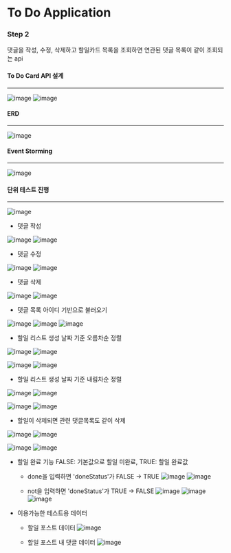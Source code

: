 # To Do Application

### Step 2

댓글을 작성, 수정, 삭제하고 할일카드 목록을 조회하면 연관된 댓글 목록이 같이 조회되는 api


#### To Do Card API 설계
***
![image](https://github.com/miso1105/toDoApplication/assets/137920347/45ad1ab0-0c4f-4051-8d10-10f29e178f10)
![image](https://github.com/miso1105/toDoApplication/assets/137920347/f90dff67-caf8-482e-a683-d56dfca7c26b)

#### ERD
***
![image](https://github.com/miso1105/toDoApplication/assets/137920347/4a5d3ff1-cdeb-473b-bbeb-97262c8f2510)

#### Event Storming
***
![image](https://github.com/miso1105/toDoApplication/assets/137920347/988fa524-c9a3-4b4d-87d9-05eed03d5a33)



#### 단위 테스트 진행
***
![image](https://github.com/miso1105/toDoApplication/assets/137920347/fc111b79-15d2-4312-92fa-4ac999b82a67)


- 댓글 작성

![image](https://github.com/miso1105/toDoApplication/assets/137920347/fabc5c57-5c26-4de5-8ca6-8c773a0d03e2)
![image](https://github.com/miso1105/toDoApplication/assets/137920347/57852ab6-0a9b-4011-86ec-7c16ad9773d2)

- 댓글 수정

![image](https://github.com/miso1105/toDoApplication/assets/137920347/1516b99a-8936-44a0-9912-bedb0d34a79b)
![image](https://github.com/miso1105/toDoApplication/assets/137920347/c96cc5ff-8fa8-4868-a677-2a59fd36bd12)

- 댓글 삭제

![image](https://github.com/miso1105/toDoApplication/assets/137920347/f960b33c-3976-4846-b4e5-0f5197a3b82c)
![image](https://github.com/miso1105/toDoApplication/assets/137920347/7f5ae5d9-05fa-4227-8b99-23172df33684)

- 댓글 목록 아이디 기반으로 불러오기

![image](https://github.com/miso1105/toDoApplication/assets/137920347/b9d480c2-203b-4573-b844-d0840dac83f4)
![image](https://github.com/miso1105/toDoApplication/assets/137920347/8f442c15-56a8-4b98-b702-efd4713e3279)
![image](https://github.com/miso1105/toDoApplication/assets/137920347/280d0c67-f593-40e3-9c62-355ec64c8cf5)


- 할일 리스트 생성 날짜 기준 오름차순 정렬

![image](https://github.com/miso1105/toDoApplication/assets/137920347/853e7d20-8c21-4a66-88fc-a2d43fa942b8)
![image](https://github.com/miso1105/toDoApplication/assets/137920347/03fd565e-ee97-4be2-bb75-fd86d904b976)

![image](https://github.com/miso1105/toDoApplication/assets/137920347/fce45a92-45de-403c-91c2-210c15e76c45)
![image](https://github.com/miso1105/toDoApplication/assets/137920347/32c81972-b47b-4721-a7bd-3ec1b0d06d6c)


- 할일 리스트 생성 날짜 기준 내림차순 정렬

![image](https://github.com/miso1105/toDoApplication/assets/137920347/9e32d2d8-723e-4605-a537-ec3573e13562)
![image](https://github.com/miso1105/toDoApplication/assets/137920347/bc03ca72-c004-4753-8ffb-1202278b8201)

![image](https://github.com/miso1105/toDoApplication/assets/137920347/a7538de5-0747-439d-85fa-77fd51e478df)
![image](https://github.com/miso1105/toDoApplication/assets/137920347/66195e15-fab9-425c-966d-f53dc9e4f09a)

- 할일이 삭제되면 관련 댓글목록도 같이 삭제

![image](https://github.com/miso1105/toDoApplication/assets/137920347/e931984b-e556-4325-9ff4-b1083a6c5bc3)
![image](https://github.com/miso1105/toDoApplication/assets/137920347/14d5eb2f-87c3-4fd0-918e-55530f019fcf)

![image](https://github.com/miso1105/toDoApplication/assets/137920347/9e3b9b38-3ff8-4abd-a803-dd7e241a8903)
![image](https://github.com/miso1105/toDoApplication/assets/137920347/7280d436-4eb8-421a-aed2-207e86a0dc98)

- 할일 완료 기능
FALSE: 기본값으로 할일 미완료, TRUE: 할일 완료값

  - done을 입력하면 'doneStatus'가 FALSE -> TRUE
  ![image](https://github.com/miso1105/toDoApplication/assets/137920347/eeb3fcef-83ed-47ff-8669-4eda22e20b49)
  ![image](https://github.com/miso1105/toDoApplication/assets/137920347/17f4d94c-6865-451c-8a26-22920657224a)
  
  
  - not을 입력하면 'doneStatus'가 TRUE -> FALSE
  ![image](https://github.com/miso1105/toDoApplication/assets/137920347/f0906445-0999-47f3-9a7e-09107fc6ba14)
  ![image](https://github.com/miso1105/toDoApplication/assets/137920347/2870ba9e-4034-49ce-b807-a62f899017ac)
  ![image](https://github.com/miso1105/toDoApplication/assets/137920347/ef6e1fa9-23d7-4307-92a0-9ebfb1729484)

- 이용가능한 테스트용 데이터
  - 할일 포스트 데이터
  ![image](https://github.com/miso1105/toDoApplication/assets/137920347/4e90314c-6e11-4822-ab3e-fa2f7bde29e4)

  - 할일 포스트 내 댓글 데이터
![image](https://github.com/miso1105/toDoApplication/assets/137920347/3cca38c3-451a-48ff-be90-334d511d672e)



